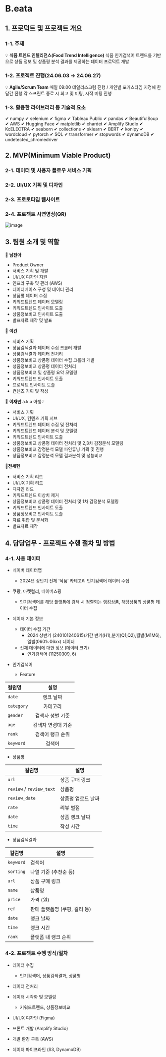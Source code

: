 # B.eata

## 1. 프로덕트 및 프로젝트 개요
### 1-1. 주제
💡 **식품 트렌드 인텔리전스(Food Trend Intelligence)** 식품 인기검색어 트렌드를 기반으로 상품 정보 및 상품평 분석 결과를 제공하는 데이터 프로덕트 개발
### 1-2. 프로젝트 진행(24.06.03 → 24.06.27)
💡 **Agile/Scrum Team** 매일 09:00 데일리스크럼 진행 / 개인별 포커스타임 지정해 한달간 진행
각 스프린트 종료 시 회고 및 미팅, 시작 미팅 진행

### 1-3. 활용한 라이브러리 등 기술적 요소
✔ numpy	✔ selenium	✔ figma	✔ Tableau Public
✔ pandas	✔ BeautifulSoup	✔ AWS	✔ Hugging Face
✔ matplotlib	✔ chardet	✔ Amplify Studio	✔ KcELECTRA
✔ seaborn	✔ collections	✔ sklearn	✔ BERT
✔ konlpy	✔ wordcloud	✔ pytorch	✔ SQL
✔ transformer	✔ stopwords	✔ dynamoDB	✔ undetected_chromedriver
## 2. MVP(Minimum Viable Product)
### 2-1. 데이터 및 사용자 플로우 서비스 기획
### 2-2. UI/UX 기획 및 디자인
### 2-3. 프로토타입 웹사이트
### 2-4. 프로젝트 시연영상(QR)

![image](https://github.com/user-attachments/assets/e636e451-be4d-4365-a8e3-6e18d063ce21)


## 3. 팀원 소개 및 역할

💛 **남진아**
- Product Owner
- 서비스 기획 및 개발  
- UI/UX 디자인 지원  
- 인프라 구축 및 관리 (AWS)  
- 데이터베이스 구성 및 데이터 관리  
- 상품평 데이터 수집  
- 키워드트렌드 데이터 모델링  
- 키워드트렌드 인사이트 도출  
- 상품정보비교 인사이트 도출  
- 발표자료 제작 및 발표 


💚 **이건**
- 서비스 기획  
- 상품검색결과 데이터 수집 크롤러 개발  
- 상품검색결과 데이터 전처리  
- 상품정보비교 상품평 데이터 수집 크롤러 개발
- 성품정보비교 상품평 데이터 전처리
- 상품정보비교 및 상품평 요약 모델링  
- 키워드트렌드 인사이트 도출  
- 프로젝트 인사이트 도출  
- 컨텐츠 기획 및 작성  


💙 **이재만** a.k.a 아뱅💡  
- 서비스 기획  
- UI/UX, 컨텐츠 기획 서브  
- 키워드트렌드 데이터 수집 및 전처리  
- 키워드트렌드 데이터 분석 및 모델링  
- 키워드트렌드 인사이트 도출  
- 상품정보비교 상품평 데이터 전처리 및 2,3차 감정분석 모델링  
- 상품정보비교 감정분석 모델 파인튜닝 기획 및 진행  
- 상품정보비교 감정분석 모델 결과분석 및 성능비교  


💜**전세현**  
- 서비스 기획 리드  
- UI/UX 기획 리드  
- 디자인 리드  
- 키워드트렌드 이상치 제거  
- 상품정보비교 상품평 데이터 전처리 및 1차 감정분석 모델링  
- 키워드트렌드 인사이트 도출  
- 상품정보비교 인사이트 도출  
- 자료 취합 및 문서화  
- 발표자료 제작  


## 4. 담당업무 - 프로젝트 수행 절차 및 방법
### 4-1. 사용 데이터

- 네이버 데이터랩

  - 2024년 상반기 전체 ‘식품’ 카테고리 인기검색어 데이터 수집

- 쿠팡, 마켓컬리, 네이버쇼핑

  - 인기검색어를 해당 플랫폼에 검색 시 정렬되는 랭킹상품, 해당상품의 상품평 데이터 수집

- 데이터 기본 정보

  - 데이터 수집 기간
    - 2024 상반기 (240101240615)기간 반기(H1),분기(Q1,Q2),월별(M1M6),일별(0601~06xx) 데이터
  - 전체 데이터에 대한 정보 (데이터 크기)
    - 인기검색어 (11250309, 6)
- 인기검색어
  - Feature  

| 컬럼명     | 설명                      |
|:---------|:------------------------:|
| `date`    | 랭크 날짜                 |
| `category` | 카테고리                 |
| `gender`   | 검색자 성별 기준          |
| `age`      | 검색자 연령대 기준        |
| `rank`     | 검색어 랭크 순위          |
| `keyword`  | 검색어                   |


  - 상품평


| 컬럼명         | 설명                     |
|--------------|-----------------------|
| `url`        | 상품 구매 링크           |
| `review` / `review_text` | 상품평 |
| `review_date` | 상품평 업로드 날짜       |
| `rate`       | 리뷰 별점               |
| `date`       | 상품 랭크 날짜           |
| `time`       | 작성 시간               |


  - 상품검색결과



| 컬럼명    | 설명                         |
|----------|-----------------------------|
| `keyword` | 검색어                        |
| `sorting` | 나열 기준 (추천순 등)          |
| `url`     | 상품 구매 링크                 |
| `name`    | 상품명                        |
| `price`   | 가격 (원)                     |
| `ref`     | 판매 플랫폼명 (쿠팡, 컬리 등)   |
| `date`    | 랭크 날짜                      |
| `time`    | 랭크 시간                      |
| `rank`    | 플랫폼 내 랭크 순위             |  

### 4-2. 프로젝트 수행 방식/절차
- 데이터 수집

  - 인기검색어, 상품검색결과, 상품평
- 데이터 전처리

- 데이터 시각화 및 모델링
  - 키워드트렌드, 상품정보비교
- UI/UX 디자인 (Figma)

- 프론트 개발 (Amplify Studio)

- 개발 환경 구축 (AWS)

- 데이터 파이프라인 (S3, DynamoDB)


